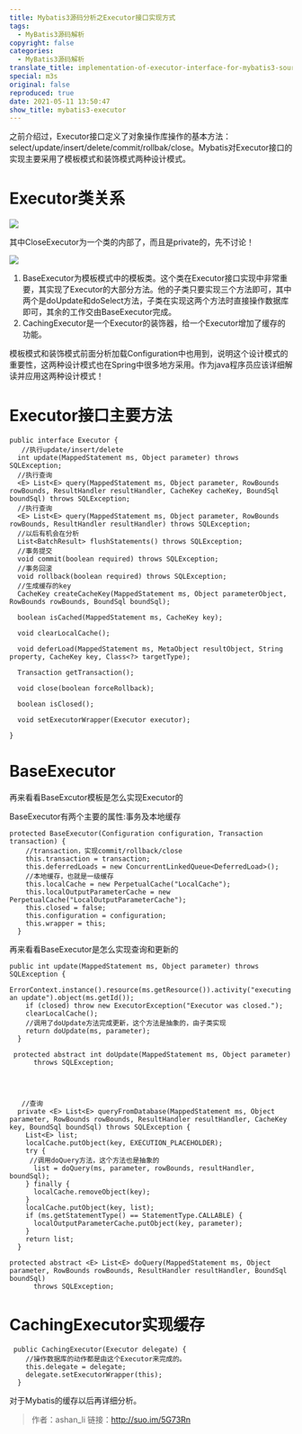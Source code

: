 ```yaml
---
title: Mybatis3源码分析之Executor接口实现方式
tags:
  - MyBatis3源码解析
copyright: false
categories:
  - MyBatis3源码解析
translate_title: implementation-of-executor-interface-for-mybatis3-source-code-analysis
special: m3s
original: false
reproduced: true
date: 2021-05-11 13:50:47
show_title: mybatis3-executor
---
```


之前介绍过，Executor接口定义了对象操作库操作的基本方法：select/update/insert/delete/commit/rollbak/close。Mybatis对Executor接口的实现主要采用了模板模式和装饰模式两种设计模式。

Executor类关系
===========

![](https://img-blog.csdn.net/20151220223216683)  

其中CloseExecutor为一个类的内部了，而且是private的，先不讨论！

![](https://img-blog.csdn.net/20151220224146815)  

1.  BaseExecutor为模板模式中的模板类。这个类在Executor接口实现中非常重要，其实现了Executor的大部分方法。他的子类只要实现三个方法即可，其中两个是doUpdate和doSelect方法，子类在实现这两个方法时直接操作数据库即可，其余的工作交由BaseExecutor完成。
2.  CachingExecutor是一个Executor的装饰器，给一个Executor增加了缓存的功能。

模板模式和装饰模式前面分析加载Configuration中也用到，说明这个设计模式的重要性，这两种设计模式也在Spring中很多地方采用。作为java程序员应该详细解读并应用这两种设计模式！

Executor接口主要方法
==============

    public interface Executor {
       //执行update/insert/delete
      int update(MappedStatement ms, Object parameter) throws SQLException;
      //执行查询
      <E> List<E> query(MappedStatement ms, Object parameter, RowBounds rowBounds, ResultHandler resultHandler, CacheKey cacheKey, BoundSql boundSql) throws SQLException;
      //执行查询
      <E> List<E> query(MappedStatement ms, Object parameter, RowBounds rowBounds, ResultHandler resultHandler) throws SQLException;
      //以后有机会在分析 
      List<BatchResult> flushStatements() throws SQLException;
      //事务提交
      void commit(boolean required) throws SQLException;
      //事务回滚
      void rollback(boolean required) throws SQLException;
      //生成缓存的key
      CacheKey createCacheKey(MappedStatement ms, Object parameterObject, RowBounds rowBounds, BoundSql boundSql);
      
      boolean isCached(MappedStatement ms, CacheKey key);
    
      void clearLocalCache();
    
      void deferLoad(MappedStatement ms, MetaObject resultObject, String property, CacheKey key, Class<?> targetType);
    
      Transaction getTransaction();
    
      void close(boolean forceRollback);
    
      boolean isClosed();
      
      void setExecutorWrapper(Executor executor);
    
    }

BaseExecutor
============

再来看看BaseExcutor模板是怎么实现Executor的

BaseExecutor有两个主要的属性:事务及本地缓存

    protected BaseExecutor(Configuration configuration, Transaction transaction) {
        //transaction，实现commit/rollback/close
        this.transaction = transaction;
        this.deferredLoads = new ConcurrentLinkedQueue<DeferredLoad>();
        //本地缓存，也就是一级缓存
        this.localCache = new PerpetualCache("LocalCache");
        this.localOutputParameterCache = new PerpetualCache("LocalOutputParameterCache");
        this.closed = false;
        this.configuration = configuration;
        this.wrapper = this;
      }

再来看看BaseExecutor是怎么实现查询和更新的

    public int update(MappedStatement ms, Object parameter) throws SQLException {
        ErrorContext.instance().resource(ms.getResource()).activity("executing an update").object(ms.getId());
        if (closed) throw new ExecutorException("Executor was closed.");
        clearLocalCache();
        //调用了doUpdate方法完成更新，这个方法是抽象的，由子类实现
        return doUpdate(ms, parameter);
      }

     protected abstract int doUpdate(MappedStatement ms, Object parameter)
          throws SQLException;
    

  

       //查询
      private <E> List<E> queryFromDatabase(MappedStatement ms, Object parameter, RowBounds rowBounds, ResultHandler resultHandler, CacheKey key, BoundSql boundSql) throws SQLException {
        List<E> list;
        localCache.putObject(key, EXECUTION_PLACEHOLDER);
        try {
         //调用doQuery方法，这个方法也是抽象的
          list = doQuery(ms, parameter, rowBounds, resultHandler, boundSql);
        } finally {
          localCache.removeObject(key);
        }
        localCache.putObject(key, list);
        if (ms.getStatementType() == StatementType.CALLABLE) {
          localOutputParameterCache.putObject(key, parameter);
        }
        return list;
      }

    protected abstract <E> List<E> doQuery(MappedStatement ms, Object parameter, RowBounds rowBounds, ResultHandler resultHandler, BoundSql boundSql)
          throws SQLException;

  

CachingExecutor实现缓存
===================

     public CachingExecutor(Executor delegate) {
        //操作数据库的动作都是由这个Executor来完成的。
        this.delegate = delegate;
        delegate.setExecutorWrapper(this);
      }

对于Mybatis的缓存以后再详细分析。

> 作者：ashan_li
> 链接：http://suo.im/5G73Rn
